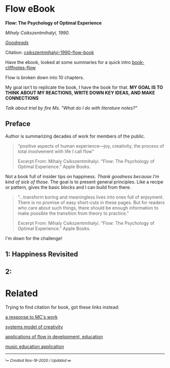 # Flow eBook

**Flow: The Psychology of Optimal Experience**

*Mihaly Csikszentmihalyi, 1990.*

*[Goodreads](https://www.goodreads.com/book/show/66354.Flow?ac=1&from_search=true&qid=Bi4Tm0s8Lp&rank=1)*

Citation: [csikszentmihalyi-1990-flow-book](../citations-apa/csikszentmihalyi-1990-flow-book.md)



Have the ebook, looked at some summaries for a quick intro [book-cliffnotes-flow](book-cliffnotes-flow.md)

Flow is broken down into 10 chapters.

My goal isn't to replicate the book, I have the book for that. **MY GOAL IS TO THINK ABOUT MY REACTIONS, WRITE DOWN KEY IDEAS, AND MAKE CONNECTIONS**

*Talk about trial by fire Ms. "What do I do with literature notes?"*



## Preface

Author is summarizing decades of work for members of the public.  

> “positive aspects of human experience—joy, creativity, the process of total involvement with life I call flow”
>
> Excerpt From: Mihaly Csikszentmihalyi. “Flow: The Psychology of Optimal Experience.” Apple Books. 

Not a book full of insider tips on happiness. *Thank goodness because I'm kind of sick of those.* The goal is to present general principles. Like a recipe or pattern, gives the basic blocks and I can build from there.

> “...transform boring and meaningless lives into ones full of enjoyment. There is no promise of easy short-cuts in these pages. But for readers who care about such things, there should be enough information to make possible the transition from theory to practice.”
>
> Excerpt From: Mihaly Csikszentmihalyi. “Flow: The Psychology of Optimal Experience.” Apple Books. 

I'm down for the challenge!



## 1: Happiness Revisited











## 2: 







# Related

Trying to find citation for book, got these links instead:

[a response to MC's work](https://www.sciencedirect.com/science/article/abs/pii/0732118X88900025?via%3Dihub)

[systems model of creativity](https://link.springer.com/book/10.1007%2F978-94-017-9085-7)

[applications of flow in development, education](https://link.springer.com/book/10.1007%2F978-94-017-9094-9)

[music education application](https://www.tandfonline.com/doi/full/10.1080/13596748.2019.1596432)

------------------------
<small>↳ <i>Created Nov-16-2020 / Updated ∞ </i></small>